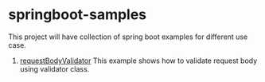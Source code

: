 # springboot-samples

This project will have collection of spring boot examples for different use case.

 1. [requestBodyValidator](https://github.com/nbenjamin/springboot-samples/tree/master/requestBodyValidator)
    This example shows how to validate request body using validator class.  
